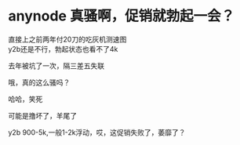 # anynode 真骚啊，促销就勃起一会？


直接上之前两年付20刀的吃灰机测速图<br />
<img id="aimg_o938m" onclick="zoom(this, this.src, 0, 0, 0)" class="zoom" src="https://jiba.pp.ua/images/2020/10/22/image.png" onmouseover="img_onmouseoverfunc(this)" onload="thumbImg(this)" border="0" alt="" /><br />
y2b还是不行，勃起状态也看不了4k

去年被坑了一次，隔三差五失联

哦，真的这么骚吗？<br />
<img src="static/image/smiley/yct/010.gif" smilieid="41" border="0" alt="" />

哈哈，笑死

<img src="static/image/smiley/default/lol.gif" smilieid="12" border="0" alt="" />可能是撸坏了，羊尾了

y2b 900-5k,一般1-2k浮动，哎，这促销失败了，萎靡了？<br />
<img id="aimg_XMnX9" onclick="zoom(this, this.src, 0, 0, 0)" class="zoom" src="https://jiba.pp.ua/images/2020/10/22/image02107bddcf28f3b8.png" onmouseover="img_onmouseoverfunc(this)" onload="thumbImg(this)" border="0" alt="" />
